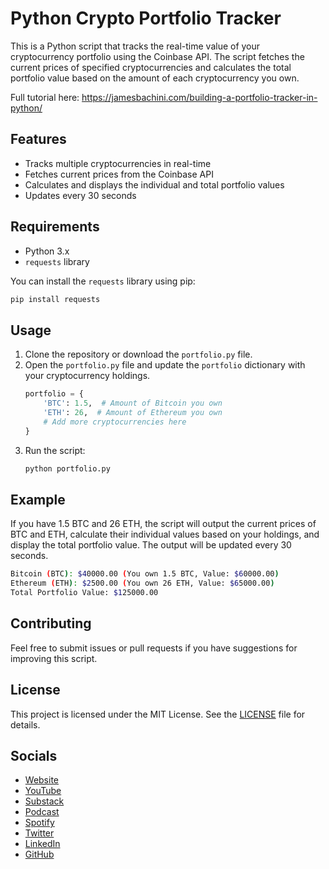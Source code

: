 # Python Crypto Portfolio Tracker

This is a Python script that tracks the real-time value of your cryptocurrency portfolio using the Coinbase API. The script fetches the current prices of specified cryptocurrencies and calculates the total portfolio value based on the amount of each cryptocurrency you own.

Full tutorial here: https://jamesbachini.com/building-a-portfolio-tracker-in-python/

## Features

- Tracks multiple cryptocurrencies in real-time
- Fetches current prices from the Coinbase API
- Calculates and displays the individual and total portfolio values
- Updates every 30 seconds

## Requirements

- Python 3.x
- `requests` library

You can install the `requests` library using pip:

```bash
pip install requests
```

## Usage

1. Clone the repository or download the `portfolio.py` file.
2. Open the `portfolio.py` file and update the `portfolio` dictionary with your cryptocurrency holdings.
    ```python
    portfolio = {
        'BTC': 1.5,  # Amount of Bitcoin you own
        'ETH': 26,  # Amount of Ethereum you own
        # Add more cryptocurrencies here
    }
    ```
3. Run the script:
    ```bash
    python portfolio.py
    ```

## Example

If you have 1.5 BTC and 26 ETH, the script will output the current prices of BTC and ETH, calculate their individual values based on your holdings, and display the total portfolio value. The output will be updated every 30 seconds.

```bash
Bitcoin (BTC): $40000.00 (You own 1.5 BTC, Value: $60000.00)
Ethereum (ETH): $2500.00 (You own 26 ETH, Value: $65000.00)
Total Portfolio Value: $125000.00
```

## Contributing

Feel free to submit issues or pull requests if you have suggestions for improving this script.

## License

This project is licensed under the MIT License. See the [LICENSE](LICENSE) file for details.

## Socials

- [Website](https://jamesbachini.com)
- [YouTube](https://www.youtube.com/c/JamesBachini?sub_confirmation=1)
- [Substack](https://bachini.substack.com)
- [Podcast](https://podcasters.spotify.com/pod/show/jamesbachini)
- [Spotify](https://open.spotify.com/show/2N0D9nvdxoe9rY3jxE4nOZ)
- [Twitter](https://twitter.com/james_bachini)
- [LinkedIn](https://www.linkedin.com/in/james-bachini/)
- [GitHub](https://github.com/jamesbachini)
